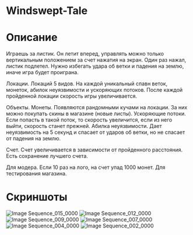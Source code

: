 # Windswept-Tale

# Описание 

Играешь за листик. Он летит вперед, управлять можно только вертикальным положением за счет нажатия на экран. Один раз нажал, листик подлетел.
Нужно избегать удара об ветки и падения на землю, иначе игра будет проиграна. 

Локации.
Локаций 5 видов. На каждой уникальный спавн веток, монеток, абилок неуязвимости и ускоряющих потоков. После каждой пройденной локации скорость игры увеличивается. 


Объекты. 
Монеты. Появляются рандомными кучами на локации. За них можно покупать скины в магазине (новые листы).
Ускоряющие потоки. Если попасть в такой поток, то скорость увеличится, если из него выйти, скорость станет прежней. 
Абилка неуязвимости. Дает неуязвимость на 5 секунд и спасает от ударов об ветки, но не спасает от падения на землю. 

Счет.
Счет увеличивается в зависимости от пройденного расстояния. Есть сохранение лучшего счета.

Для модера. 
Если 10 раз на лого, на счет упад 1000 монет. Для тестирования магазина.

# Скриншоты

![Image Sequence_015_0000](https://github.com/user-attachments/assets/f5680cb5-7fbf-4fd4-82dd-f0272303e4ab)
![Image Sequence_012_0000](https://github.com/user-attachments/assets/1cefc92e-9742-473c-b543-969188bcf369)
![Image Sequence_009_0000](https://github.com/user-attachments/assets/b7511d21-5d58-4257-90ad-f70a3486eaa6)
![Image Sequence_007_0000](https://github.com/user-attachments/assets/eae07f36-647c-4d95-bb89-aebfe17df5b7)
![Image Sequence_004_0000](https://github.com/user-attachments/assets/ceb8a028-d393-4bb7-96a7-bb7bc52406e4)
![Image Sequence_002_0000](https://github.com/user-attachments/assets/80e41c53-a2e5-49e4-b388-8650875b71d1)
